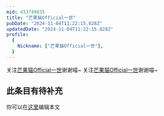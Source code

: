```yaml
---
mid: 433749835
title: "芒果猫Official一世"
pubDate: "2024-11-04T11:22:15.828Z"
updatedDate: "2024-11-04T11:22:15.828Z"
profile:
  {
    Nickname: ["芒果猫Official一世"],
  }
---
```


关注[芒果猫Official一世](https://space.bilibili.com/433749835)谢谢喵~ 关注[芒果猫Official一世](https://space.bilibili.com/433749835)谢谢喵~

## 此条目有待补充
你可以在[这里](https://github.com/Yuhanawa/VTuber.ICU-Content/edit/master/v/芒果猫Official一世/index.md)编辑本文
